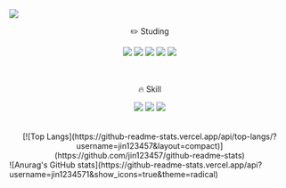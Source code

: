 <img src="https://capsule-render.vercel.app/api?type=waving&color=auto&height=300&section=header&text=just%20Do%20It!!&fontSize=61" />

<div align="center">
  <p>✏️ Studing</p>
  <div>
    <img src="https://img.shields.io/badge/next.js-000000?style=flat&logo=next.js&logoColor=white"/>
    <img src="https://img.shields.io/badge/React-61DAFB?style=flat&logo=React&logoColor=white"/>
    <img src="https://img.shields.io/badge/TypeScript-3178C6?style=flat&logo=TypeScript&logoColor=white"/>
    <img src="https://img.shields.io/badge/Firebase-FFCA28?style=flat&logo=firebase&logoColor=white"/> 
    <img src="https://img.shields.io/badge/Redux-764ABC?style=flat&logo=Redux&logoColor=white"/>
  </div>
</div>
<br/><br/>
<div align="center">
  <p>🔥 Skill</p>
  <div>
    <img src="https://img.shields.io/badge/PHP-777BB4?style=flat&logo=PHP&logoColor=white"/>
    <img src="https://img.shields.io/badge/MySQL-4479A1?style=flat&logo=MySQL&logoColor=white"/>
    <img src="https://img.shields.io/badge/JavaScript-F7DF1E?style=flat&logo=JavaScript&logoColor=white"/>
  </div>
</div>
<br/><br/>
<div align="center">
  [![Top Langs](https://github-readme-stats.vercel.app/api/top-langs/?username=jin123457&layout=compact)](https://github.com/jin123457/github-readme-stats)
</div>
![Anurag's GitHub stats](https://github-readme-stats.vercel.app/api?username=jin1234571&show_icons=true&theme=radical)

 
